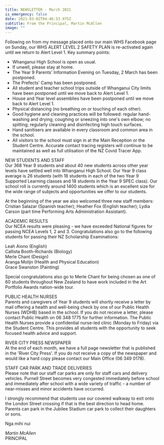 ```yaml
---
title: NEWSLETTER - March 2021
is_emergency: false
date: 2021-03-02T04:46:53.975Z
subtitle: From the Principal, Martin McAllen
image: ""
---
```

Following on from my message placed onto our main WHS Facebook page on Sunday, our WHS ALERT LEVEL 2 SAFETY PLAN is re-activated again until we return to Alert Level 1. Key summary points:

* Whanganui High School is open as usual.
* If unwell, please stay at home.
* The Year 9 Parents' Information Evening on Tuesday, 2 March has been postponed.
* The Prefects' Camp has been postponed.
* All student and teacher school trips outside of Whanganui City limits have been postponed until we move back to Alert Level 1.
* House and Year level assemblies have been postponed until we move back to Alert Level 1.
* Physical distancing (no breathing on or touching of each other).
* Good hygiene and cleaning practices will be followed: regular hand-washing and drying; coughing or sneezing into one's own elbow; no spitting; regularly cleaning and disinfecting high touch surfaces.
* Hand sanitisers are available in every classroom and common area in the school.
* All visitors to the school must sign in at the Main Reception or the Student Centre. Accurate contact tracing registers will continue to be maintained as well as full utilisation of the NZ Covid Tracer App.

NEW STUDENTS AND STAFF  
Our 368 Year 9 students and about 40 new students across other year levels have settled well into Whanganui High School. Our Year 9 class average is 26 students (with 18 students in each of the two Year 9 Supported Learning classes and 18 students in the Year 9 SPEC class). Our school roll is currently around 1400 students which is an excellent size for the wide range of subjects and opportunities we offer to our students.

At the beginning of the year we also welcomed three new staff members: Cristian Salazar (Spanish teacher); Heather Fox (English teacher); Lydia Carson (part time Performing Arts Administration Assistant).

ACADEMIC RESULTS  
Our NCEA results were pleasing - we have exceeded National figures for passing NCEA Levels 1, 2 and 3. Congratulations also go to the following students for passing their NZ Scholarship Examinations:  

Leah Aiono (English)  
Callista Booth-Richards (Biology)  
Merle Chant (Design)  
Aranga Molijn (Health and Physical Education)  
Grace Swanston (Painting)  

Special congratulations also go to Merle Chant for being chosen as one of 60 students throughout New Zealand to have work included in the Art Portfolio Awards nation-wide tour.

PUBLIC HEALTH NURSES  
Parents and caregivers of Year 9 students will shortly receive a letter by mail offering a health and well-being check by one of our Public Health Nurses (WDHB) based in the school. If you do not receive a letter, please contact Public Health on 06 348 1775 for further information.
The Public Health Nurses provide a confidential nurse-led clinic (Monday to Friday) via the Student Centre. This provides all students with the opportunity to seek focused health advice and support.

RIVER CITY PRESS NEWSPAPER  
At the end of each month, we have a full page newsletter that is published in the 'River City Press'. If you do not receive a copy of the newspaper and would like a hard copy please contact our Main Office (06 349 0178).

STAFF CAR PARK AND TRADE DELIVERIES  
Please note that our staff car parks are only for staff cars and delivery vehicles. Purnell Street becomes very congested immediately before school and immediately after school with a wide variety of traffic - a number of near-misses and minor accidents have occurred.

I strongly recommend that students use our covered walkway to exit onto the London Street crossing if that is the best direction to head home. Parents can park in the Jubilee Stadium car park to collect their daughters or sons.

Nga mihi nui

*Martin McAllen*  
PRINCIPAL

